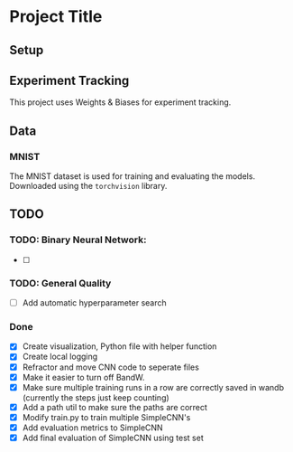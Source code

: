 # Project Title

## Setup

## Experiment Tracking
This project uses Weights & Biases for experiment tracking. 

## Data
### MNIST
The MNIST dataset is used for training and evaluating the models. Downloaded using the `torchvision` library.

## TODO
### TODO: Binary Neural Network: 
- [ ] 
### TODO: General Quality
- [ ] Add automatic hyperparameter search

### Done
- [X] Create visualization, Python file with helper function
- [X] Create local logging
- [X] Refractor and move CNN code to seperate files
- [X] Make it easier to turn off BandW. 
- [X] Make sure multiple training runs in a row are correctly saved in wandb (currently the steps just keep counting)
- [X] Add a path util to make sure the paths are correct
- [X] Modify train.py to train multiple SimpleCNN's
- [X] Add evaluation metrics to SimpleCNN
- [X] Add final evaluation of SimpleCNN using test set